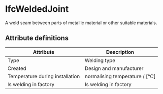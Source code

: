 IfcWeldedJoint
==============
A weld seam between parts of metallic material or other suitable materials.  
  


Attribute definitions
---------------------
| Attribute                       | Description                    |
|---------------------------------|--------------------------------|
| Type                            | Welding type                   |
| Created                         | Design and manufacturer        |
| Temperature during installation | normalising temperature / [°C] |
| Is welding in factory           | Is welding in factory          |

